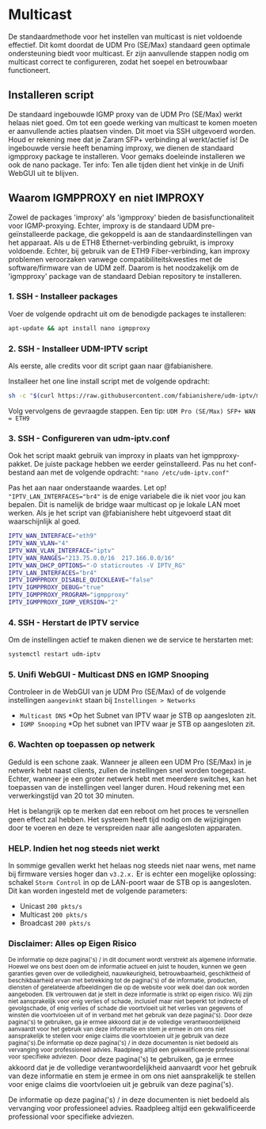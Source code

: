 # Multicast
De standaardmethode voor het instellen van multicast is niet voldoende effectief. Dit komt doordat de UDM Pro (SE/Max) standaard geen optimale ondersteuning biedt voor multicast. Er zijn aanvullende stappen nodig om multicast correct te configureren, zodat het soepel en betrouwbaar functioneert.

## Installeren script

De standaard ingebouwde IGMP proxy van de UDM Pro (SE/Max) werkt helaas niet goed. Om tot een goede werking van multicast te komen moeten er aanvullende acties plaatsen vinden. Dit moet via SSH uitgevoerd worden. Houd er rekening mee dat je Zaram SFP+ verbinding al werkt/actief is!
De ingebouwde versie heeft benaming improxy, we dienen de standaard igmpproxy package te installeren. Voor gemaks doeleinde installeren we ook de nano package. Ter info: Ten alle tijden dient het vinkje in de Unifi WebGUI uit te blijven.

## Waarom IGMPPROXY en niet IMPROXY
Zowel de packages 'improxy' als 'igmpproxy' bieden de basisfunctionaliteit voor IGMP-proxying. Echter, improxy is de standaard UDM pre-geïnstalleerde package, die gekoppeld is aan de standaardinstellingen van het apparaat. Als u de ETH8 Ethernet-verbinding gebruikt, is improxy voldoende. Echter, bij gebruik van de ETH9 Fiber-verbinding, kan improxy problemen veroorzaken vanwege compatibiliteitskwesties met de software/firmware van de UDM zelf. Daarom is het noodzakelijk om de 'igmpproxy' package van de standaard Debian repository te installeren.

### 1. SSH - Installeer packages
Voer de volgende opdracht uit om de benodigde packages te installeren:
```bash
apt-update && apt install nano igmpproxy
```

### 2. SSH - Installeer UDM-IPTV script
Als eerste, alle credits voor dit script gaan naar @fabianishere.

Installeer het one line install script met de volgende opdracht:
```bash
sh -c "$(curl https://raw.githubusercontent.com/fabianishere/udm-iptv/master/install.sh -sSf)"
```
Volg vervolgens de gevraagde stappen. Een tip: ``UDM Pro (SE/Max) SFP+ WAN = ETH9``

### 3. SSH - Configureren van udm-iptv.conf
Ook het script maakt gebruik van improxy in plaats van het igmpproxy-pakket. De juiste package hebben we eerder geïnstalleerd. Pas nu het conf-bestand aan met de volgende opdracht: ``"nano /etc/udm-iptv.conf"``

Pas het aan naar onderstaande waardes. Let op! ``"IPTV_LAN_INTERFACES="br4"`` is de enige variabele die ik niet voor jou kan bepalen. Dit is namelijk de bridge waar multicast op je lokale LAN moet werken. Als je het script van @fabianishere hebt uitgevoerd staat dit waarschijnlijk al goed.

```bash
IPTV_WAN_INTERFACE="eth9"
IPTV_WAN_VLAN="4"
IPTV_WAN_VLAN_INTERFACE="iptv"
IPTV_WAN_RANGES="213.75.0.0/16  217.166.0.0/16"
IPTV_WAN_DHCP_OPTIONS="-O staticroutes -V IPTV_RG"
IPTV_LAN_INTERFACES="br4"
IPTV_IGMPPROXY_DISABLE_QUICKLEAVE="false"
IPTV_IGMPPROXY_DEBUG="true"
IPTV_IGMPPROXY_PROGRAM="igmpproxy"
IPTV_IGMPPROXY_IGMP_VERSION="2"
```

### 4. SSH - Herstart de IPTV service

Om de instellingen actief te maken dienen we de service te herstarten met:
```bash
systemctl restart udm-iptv
```

### 5. Unifi WebGUI - Multicast DNS en IGMP Snooping
Controleer in de WebGUI van je UDM Pro (SE/Max) of de volgende instellingen `aangevinkt` staan bij ``Instellingen > Networks``

- ``Multicast DNS`` *Op het Subnet van IPTV waar je STB op aangesloten zit.
- ``IGMP Snooping`` *Op het subnet van IPTV waar je STB op aangesloten zit.

### 6. Wachten op toepassen op netwerk
Geduld is een schone zaak. Wanneer je alleen een UDM Pro (SE/Max) in je netwerk hebt naast clients, zullen de instellingen snel worden toegepast. Echter, wanneer je een groter netwerk hebt met meerdere switches, kan het toepassen van de instellingen veel langer duren. Houd rekening met een verwerkingstijd van 20 tot 30 minuten.

Het is belangrijk op te merken dat een reboot om het proces te versnellen geen effect zal hebben. Het systeem heeft tijd nodig om de wijzigingen door te voeren en deze te verspreiden naar alle aangesloten apparaten.

### HELP. Indien het nog steeds niet werkt
In sommige gevallen werkt het helaas nog steeds niet naar wens, met name bij firmware versies hoger dan `v3.2.x.` Er is echter een mogelijke oplossing: schakel `Storm Control` in op de LAN-poort waar de STB op is aangesloten. Dit kan worden ingesteld met de volgende parameters:
- Unicast `200 pkts/s`
- Multicast `200 pkts/s`
- Broadcast `200 pkts/s`

### Disclaimer: Alles op Eigen Risico

<sup>De informatie op deze pagina('s) / in dit document wordt verstrekt als algemene informatie. Hoewel we ons best doen om de informatie actueel en juist te houden, kunnen we geen garanties geven over de volledigheid, nauwkeurigheid, betrouwbaarheid, geschiktheid of beschikbaarheid ervan met betrekking tot de pagina('s) of de informatie, producten, diensten of gerelateerde afbeeldingen die op de website voor welk doel dan ook worden aangeboden. Elk vertrouwen dat je stelt in deze informatie is strikt op eigen risico. Wij zijn niet aansprakelijk voor enig verlies of schade, inclusief maar niet beperkt tot indirecte of gevolgschade, of enig verlies of schade die voortvloeit uit het verlies van gegevens of winsten die voortvloeien uit of in verband met het gebruik van deze pagina('s). Door deze pagina('s) te gebruiken, ga je ermee akkoord dat je de volledige verantwoordelijkheid aanvaardt voor het gebruik van deze informatie en stem je ermee in om ons niet aansprakelijk te stellen voor enige claims die voortvloeien uit je gebruik van deze pagina('s).De informatie op deze pagina('s) / in deze documenten is niet bedoeld als vervanging voor professioneel advies. Raadpleeg altijd een gekwalificeerde professional voor specifieke adviezen.</sup>
Door deze pagina('s) te gebruiken, ga je ermee akkoord dat je de volledige verantwoordelijkheid aanvaardt voor het gebruik van deze informatie en stem je ermee in om ons niet aansprakelijk te stellen voor enige claims die voortvloeien uit je gebruik van deze pagina('s).

De informatie op deze pagina('s) / in deze documenten is niet bedoeld als vervanging voor professioneel advies. Raadpleeg altijd een gekwalificeerde professional voor specifieke adviezen.
